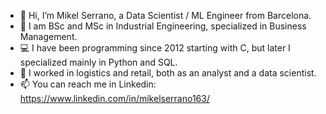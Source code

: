 - 👋 Hi, I’m Mikel Serrano, a Data Scientist / ML Engineer from Barcelona.
- 📖 I am BSc and MSc in Industrial Engineering, specialized in Business Management.
- 💻 I have been programming since 2012 starting with C, but later I specialized mainly in Python and SQL.
- 💼 I worked in logistics and retail, both as an analyst and a data scientist.
- 📫 You can reach me in Linkedin: https://www.linkedin.com/in/mikelserrano163/

<!---
mserrano163/mserrano163 is a ✨ special ✨ repository because its `README.md` (this file) appears on your GitHub profile.
You can click the Preview link to take a look at your changes.
--->
